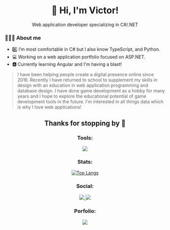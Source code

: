 <div align="center">
  <h1>👋 Hi, I'm Victor!</h1>
  <p>Web application developer specializing in C#/.NET</p>
</div>

### 👨🏽‍💻 About me
- #️⃣ I’m most comfortable in C# but I also know TypeScript, and Python.
- 💻 Working on a web application portfolio focused on ASP.NET.
- 🅰️ Currently learning Angular and I'm having a blast!

> I have been helping people create a digital presence online since 2016. Recently I have returned to school to supplement my skills in design with an education in web application programming and database design. I have done game development as a hobby for many years and I hope to explore the educational potential of game development tools in the future. I'm interested in all things data which is why I love web applications!

<h2 align="center">Thanks for stopping by 👋</h2>


<h3 align="center">Tools:</h3>
<p align="center">
  <a href="https://skillicons.dev">
    <img src="https://skillicons.dev/icons?i=cs,dotnet,angular,bootstrap,html,css,ts,azure,visualstudio,vscode,js,py" />
  </a>
</p>

<div align="center">
  <h3 align="center">Stats:</h3>
  
  [![Top Langs](https://github-readme-stats.vercel.app/api/top-langs/?username=celestialmachine&layout=compact)](https://github.com/anuraghazra/github-readme-stats)

  <h3 align="center">Social:</h3>
  <a href="https://www.linkedin.com/in/victor-diaz-30082b134/">
    <img src="https://img.shields.io/badge/LinkedIn-blue?logo=linkedin&logoColor=white&style=for-the-badge">
  </a>
  <a href="https://www.instagram.com/corporateaf/">
    <img src="https://img.shields.io/badge/Instagram-E4405F?logo=Instagram&logoColor=white&style=for-the-badge">
  </a>

  <h3 align="center">Porfolio:</h3>
  <a href="https://celestialmachine.com/">
    <img src="https://img.shields.io/badge/Celestialmachine.com-F72585?logo=html5&logoColor=white&style=for-the-badge">
  </a>
</div>

<!---
celestialmachine/celestialmachine is a ✨ special ✨ repository because its `README.md` (this file) appears on your GitHub profile.
You can click the Preview link to take a look at your changes.
--->
